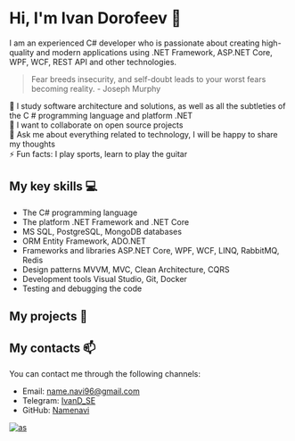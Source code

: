 # Hi, I'm Ivan Dorofeev  👋 

I am an experienced C# developer who is passionate about creating high-quality and modern applications using .NET Framework, ASP.NET Core, WPF, WCF, REST API and other technologies.<br>

>Fear breeds insecurity, and self-doubt leads to your worst fears becoming reality. - Joseph Murphy

💪 I study software architecture and solutions, as well as all the subtleties of the C # programming language and platform .NET<br>
🤝 I want to collaborate on open source projects<br>
💭 Ask me about everything related to technology, I will be happy to share my thoughts<br>
⚡ Fun facts:  I play sports, learn to play the guitar<br>


## My key skills 💻

- The C# programming language
- The platform .NET Framework and .NET Core
- MS SQL, PostgreSQL, MongoDB databases
- ORM Entity Framework, ADO.NET
- Frameworks and libraries ASP.NET Core, WPF, WCF, LINQ, RabbitMQ, Redis
- Design patterns MVVM, MVC, Clean Architecture, CQRS 
- Development tools Visual Studio, Git, Docker 
- Testing and debugging the code

## My projects 🚀


## My contacts 📫

You can contact me through the following channels:
- Email: [name.navi96@gmail.com](mailto:name.navi96@gmail.com)
- Telegram: [IvanD_SE](https://t.me/IvanD_SE)
- GitHub: [Namenavi](https://github.com/namenavi)

[![as](https://tenor.com/view/net-web-live-tv-tele-gif-20708448.gif)](#)
